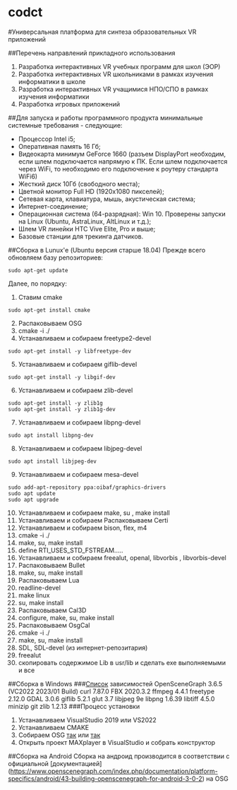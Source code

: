 # codct
#Универсальная платформа для синтеза образовательных VR приложений

##Перечень направлений прикладного использования
1. Разработка интерактивных  VR учебных программ для школ (ЭОР)
2. Разработка интерактивных  VR школьниками в рамках изучения информатики в школе
3. Разработка интерактивных  VR учащимися НПО/СПО в рамках изучения информатики
4. Разработка игровых приложений

##Для запуска и работы программного продукта минимальные системные требования - следующие:
+ Процессор Intel i5;
+ Оперативная память 16 Гб;
+ Видеокарта минимум GeForce 1660 (разъем DisplayPort необходим, если шлем подключается напрямую к ПК. Если шлем подключается через WiFi, то необходимо его подключение к роутеру стандарта WiFi6)
+ Жесткий диск 10Гб (свободного места);
+ Цветной монитор Full HD (1920x1080 пикселей);
+ Сетевая карта, клавиатура, мышь, акустическая система;
+ Интернет-соединение;
+ Операционная система (64-разрядная): Win 10. Проверены запуски на Linux (Ubuntu, AstraLinux, AltLinux и т.д.);
+ Шлем VR линейки HTC Vive Elite, Pro и выше;
+ Базовые станции для трекинга датчиков.

##Сборка в Lunux'е (Ubuntu версия старше 18.04)
Прежде всего обновляем базу репозиториев:
```
sudo apt-get update
```
Далее, по порядку:
1. Ставим cmake
```
sudo apt-get install cmake
```
2. Распаковываем OSG
3. cmake -i ./    
4. Устанавливаем и собираем freetype2-devel
```
sudo apt-get install -y libfreetype-dev
```
5. Устанавливаем и собираем giflib-devel
```
sudo apt-get install -y libgif-dev
```
6. Устанавливаем и собираем zlib-devel
```
sudo apt-get install -y zlib1g
sudo apt-get install -y zlib1g-dev
```
7. Устанавливаем и собираем libpng-devel
```
sudo apt install libpng-dev
```
8. Устанавливаем и собираем libjpeg-devel
```
sudo apt install libjpeg-dev
```
9. Устанавливаем и собираем mesa-devel
```
sudo add-apt-repository ppa:oibaf/graphics-drivers
sudo apt update
sudo apt upgrade
```
10. Устанавливаем и собираем make, su , make install
11. Устанавливаем и собираем Распаковываем Certi
12. Устанавливаем и собираем bison, flex, m4
13. cmake -i ./
14. make, su, make install
15. define RTI_USES_STD_FSTREAM.....
16. Устанавливаем и собираем  freealut, openal, libvorbis , libvorbis-devel
17. Распаковываем Bullet
19. make, su, make install
20. Распаковываем Lua
21. readline-devel
22. make linux
23. su, make install
24. Распаковываем Cal3D
26. configure, make, su, make install
27. Распаковываем OsgCal
29. cmake -i ./
30. make, su, make install
31. SDL, SDL-devel (из интернет-репозитария)
32. freealut
33. скопировать содержимое Lib в usr/lib и сделать exe выполняемыми и все

##Сборка в Windows
###[Список](https://objexx.com/OpenSceneGraph.html) зависимостей
OpenSceneGraph 3.6.5 (VC2022 2023/01 Build)
curl 7.87.0
FBX 2020.3.2
ffmpeg 4.4.1
freetype 2.12.0
GDAL 3.0.6
giflib 5.2.1
glut 3.7
libjpeg 9e
libpng 1.6.39
libtiff 4.5.0
minizip git
zlib 1.2.13
###Процесс установки
1. Устанавливаем VisualStudio 2019 или VS2022
2. Устанавливаем CMAKE
3. Собираем OSG [так](https://habr.com/ru/articles/429816/) или [так](https://www.openscenegraph.com/index.php/documentation/platform-specifics/windows)
4. Открыть проект MAXplayer в VisualStudio и собрать конструктор
   
##Сборка на Android 
Сборка на андроид производится в соответствии с официальной [документацией]
(https://www.openscenegraph.com/index.php/documentation/platform-specifics/android/43-building-openscenegraph-for-android-3-0-2) на OSG